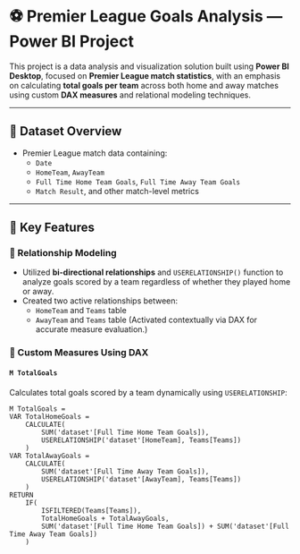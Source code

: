 # ⚽ Premier League Goals Analysis — Power BI Project

This project is a data analysis and visualization solution built using **Power BI Desktop**, focused on **Premier League match statistics**, with an emphasis on calculating **total goals per team** across both home and away matches using custom **DAX measures** and relational modeling techniques.

---

## 📂 Dataset Overview

- Premier League match data containing:
  - `Date`
  - `HomeTeam`, `AwayTeam`
  - `Full Time Home Team Goals`, `Full Time Away Team Goals`
  - `Match Result`, and other match-level metrics

---

## 🧠 Key Features

### 🔁 Relationship Modeling
- Utilized **bi-directional relationships** and `USERELATIONSHIP()` function to analyze goals scored by a team regardless of whether they played home or away.
- Created two active relationships between:
  - `HomeTeam` and `Teams` table
  - `AwayTeam` and `Teams` table
  (Activated contextually via DAX for accurate measure evaluation.)

### 🧮 Custom Measures Using DAX
#### `M TotalGoals`
Calculates total goals scored by a team dynamically using `USERELATIONSHIP`:
```DAX
M TotalGoals = 
VAR TotalHomeGoals = 
    CALCULATE(
        SUM('dataset'[Full Time Home Team Goals]),
        USERELATIONSHIP('dataset'[HomeTeam], Teams[Teams])
    )
VAR TotalAwayGoals =
    CALCULATE(
        SUM('dataset'[Full Time Away Team Goals]),
        USERELATIONSHIP('dataset'[AwayTeam], Teams[Teams])
    )
RETURN
    IF(
        ISFILTERED(Teams[Teams]),
        TotalHomeGoals + TotalAwayGoals,
        SUM('dataset'[Full Time Home Team Goals]) + SUM('dataset'[Full Time Away Team Goals])
    )
